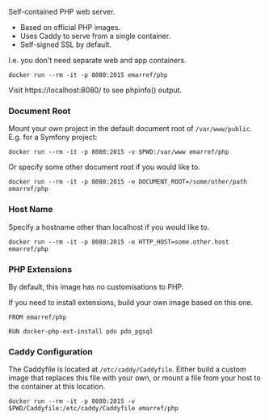 Self-contained PHP web server.

- Based on official PHP images.
- Uses Caddy to serve from a single container.
- Self-signed SSL by default.

I.e. you don't need separate web and app containers.

```
docker run --rm -it -p 8080:2015 emarref/php
```

Visit https://localhost:8080/ to see phpinfo() output.

### Document Root

Mount your own project in the default document root of `/var/www/public`. E.g. for a Symfony project:

```
docker run --rm -it -p 8080:2015 -v $PWD:/var/www emarref/php
```

Or specify some other document root if you would like to.

```
docker run --rm -it -p 8080:2015 -e DOCUMENT_ROOT=/some/other/path emarref/php
```

### Host Name

Specify a hostname other than localhost if you would like to.

```
docker run --rm -it -p 8080:2015 -e HTTP_HOST=some.other.host emarref/php
```

### PHP Extensions

By default, this image has no customisations to PHP.

If you need to install extensions, build your own image based on this one.

```
FROM emarref/php

RUN docker-php-ext-install pdo pdo_pgsql
```

### Caddy Configuration

The Caddyfile is located at `/etc/caddy/Caddyfile`. Either build a custom image that replaces this file with your own,
or mount a file from your host to the container at this location.

```
docker run --rm -it -p 8080:2015 -v $PWD/Caddyfile:/etc/caddy/Caddyfile emarref/php
```